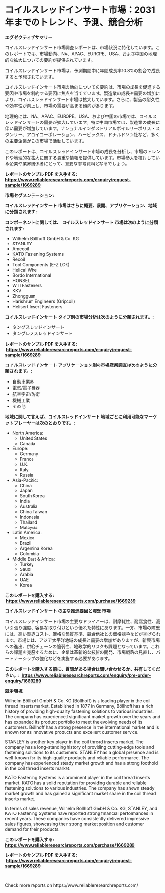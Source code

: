 <p><h1>コイルスレッドインサート市場：2031年までのトレンド、予測、競合分析</h1></p><p><strong>エグゼクティブサマリー</strong></p>
<p><p>コイルスレッドインサート市場調査レポートは、市場状況に特化しています。このレポートでは、市場動向、NA、APAC、EUROPE、USA、および中国の地理的な拡大についての要約が提供されています。</p><p>コイルスレッドインサート市場は、予測期間中に年間成長率10.8%の割合で成長すると予想されています。</p><p>コイルスレッドインサート市場の動向についての要約は、市場の成長を促進する要因や市場を制約する要因に焦点を当てています。製造業の成長や需要の増加により、コイルスレッドインサート市場は拡大しています。さらに、製品の耐久性や効率性が向上し、市場の需要が高まる傾向があります。</p><p>地理的には、NA、APAC、EUROPE、USA、および中国の市場では、コイルスレッドインサートの需要が拡大しています。特に中国市場では、製造業の成長に伴い需要が増加しています。ナショナルインダストリアルボイルリーボリス・スタンリー、アロイコーポレーション、ハービックス、ドナルドソン社など、多くの主要企業がこの市場で活動しています。</p><p>このレポートは、コイルスレッドインサート市場の成長を分析し、市場のトレンドや地理的な拡大に関する貴重な情報を提供しています。市場参入を検討している企業や業界関係者にとって、重要な参考資料となるでしょう。</p></p>
<p><strong>レポートのサンプル PDF を入手する: <a href="https://www.reliableresearchreports.com/enquiry/request-sample/1669289">https://www.reliableresearchreports.com/enquiry/request-sample/1669289</a></strong></p>
<p><strong>市場セグメンテーション:</strong></p>
<p><strong> コイルスレッドインサート 市場はさらに概要、展開、アプリケーション、地域に分類されます :</strong></p>
<p><strong>コンポーネントに関しては、 コイルスレッドインサート 市場は次のように分類されます: &nbsp;</strong></p>
<p><ul><li>Wilhelm Böllhoff GmbH & Co. KG</li><li>STANLEY</li><li>Amecoil</li><li>KATO Fastening Systems</li><li>Recoil</li><li>Tool Components (E-Z LOK)</li><li>Helical Wire</li><li>Bordo International</li><li>HONSEL</li><li>WTI Fasteners</li><li>KKV</li><li>Zhongguan</li><li>Harishrum Engineers (Gripcoil)</li><li>Helisert Insert Fasteners</li></ul></p>
<p><strong> コイルスレッドインサート タイプ別の市場分析は次のように分類されます。:</strong></p>
<p><ul><li>タングスレッドインサート</li><li>タングレススレッドインサート</li></ul></p>
<p><strong>レポートのサンプル PDF を入手する: &nbsp;<a href="https://www.reliableresearchreports.com/enquiry/request-sample/1669289">https://www.reliableresearchreports.com/enquiry/request-sample/1669289</a></strong></p>
<p><strong> コイルスレッドインサート アプリケーション別の市場産業調査は次のように分類されます。:</strong></p>
<p><ul><li>自動車業界</li><li>電気/電子機器</li><li>航空宇宙/防衛</li><li>機械工業</li><li>その他</li></ul></p>
<p><strong>地域に関して言えば、コイルスレッドインサート 地域ごとに利用可能なマーケットプレーヤーは次のとおりです。:</strong></p>
<p><ul>
    <li>
        North America:
        <ul>
            <li>United States</li>
            <li>Canada</li>
        </ul>
    </li>
    <li>
        Europe:
        <ul>
            <li>Germany</li>
            <li>France</li>
            <li>U.K.</li>
            <li>Italy</li>
            <li>Russia</li>
        </ul>
    </li>
    <li>
        Asia-Pacific:
        <ul>
            <li>China</li>
            <li>Japan</li>
            <li>South Korea</li>
            <li>India</li>
            <li>Australia</li>
            <li>China Taiwan</li>
            <li>Indonesia</li>
            <li>Thailand</li>
            <li>Malaysia</li>
        </ul>
    </li>
    <li>
        Latin America:
        <ul>
            <li>Mexico</li>
            <li>Brazil</li>
            <li>Argentina Korea</li>
            <li>Colombia</li>
        </ul>
    </li>
    <li>
        Middle East & Africa:
        <ul>
            <li>Turkey</li>
            <li>Saudi</li>
            <li>Arabia</li>
            <li>UAE</li>
            <li>Korea</li>
        </ul>
    </li>
    </ul></p>
<p><strong>このレポートを購入する: &nbsp;<a href="https://www.reliableresearchreports.com/purchase/1669289">https://www.reliableresearchreports.com/purchase/1669289</a></strong></p>
<p><strong>コイルスレッドインサート の主な推進要因と障壁 市場</strong></p>
<p><p>コイルスレッドインサート市場の主要なドライバーは、耐摩耗性、耐腐食性、高い引張り強度、容易な取り付けという優れた特性にあります。一方、市場の障壁には、高い製造コスト、厳格な品質基準、競合他社との価格競争などが挙げられます。市場には、アジア太平洋地域の成長と需要の増加がありますが、新興市場への進出、供給チェーンの脆弱性、地政学的リスクも課題となっています。これらの課題を克服するために、企業は革新的な技術の開発、市場戦略の見直し、パートナーシップの強化などを実施する必要があります。</p></p>
<p><strong>このレポートを購入する前に、質問がある場合は問い合わせるか、共有してください。:&nbsp; <a href="https://www.reliableresearchreports.com/enquiry/pre-order-enquiry/1669289">https://www.reliableresearchreports.com/enquiry/pre-order-enquiry/1669289</a></strong></p>
<p><strong>競争環境</strong></p>
<p><p>Wilhelm Böllhoff GmbH & Co. KG (Böllhoff) is a leading player in the coil thread inserts market. Established in 1877 in Germany, Böllhoff has a rich history of providing high-quality fastening solutions to various industries. The company has experienced significant market growth over the years and has expanded its product portfolio to meet the evolving needs of its customers. Böllhoff has a strong presence in the international market and is known for its innovative products and excellent customer service.</p><p>STANLEY is another key player in the coil thread inserts market. The company has a long-standing history of providing cutting-edge tools and fastening solutions to its customers. STANLEY has a global presence and is well-known for its high-quality products and reliable performance. The company has experienced steady market growth and has a strong foothold in the coil thread inserts market.</p><p>KATO Fastening Systems is a prominent player in the coil thread inserts market. KATO has a solid reputation for providing durable and reliable fastening solutions to various industries. The company has shown steady market growth and has gained a significant market share in the coil thread inserts market.</p><p>In terms of sales revenue, Wilhelm Böllhoff GmbH & Co. KG, STANLEY, and KATO Fastening Systems have reported strong financial performances in recent years. These companies have consistently delivered impressive sales figures, showcasing their strong market position and customer demand for their products.</p></p>
<p><strong>このレポートを購入する: &nbsp; <a href="https://www.reliableresearchreports.com/purchase/1669289">https://www.reliableresearchreports.com/purchase/1669289</a></strong></p>
<p><strong>レポートのサンプル PDF を入手する: &nbsp;<a href="https://www.reliableresearchreports.com/enquiry/request-sample/1669289">https://www.reliableresearchreports.com/enquiry/request-sample/1669289</a></strong><strong></strong></p>
<p>&nbsp;</p>
<p>Check more reports on https://www.reliableresearchreports.com/</p>